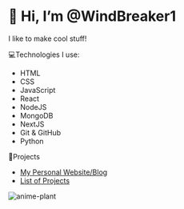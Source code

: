 # 👋 Hi, I’m @WindBreaker1

I like to make cool stuff!

💻Technologies I use:

- HTML
- CSS
- JavaScript
- React
- NodeJS
- MongoDB
- NextJS
- Git & GitHub
- Python

🔗Projects

- [My Personal Website/Blog](https://zaalmoxxis.com/)
- [List of Projects](https://zaalmoxxis.com/projects)

![anime-plant](https://media3.giphy.com/media/451shsqh5nJ9UqDElR/giphy.webp?cid=790b76111yhwnvwycizh75hwztpatsv2i4dvmg4kgvfrfnec&ep=v1_gifs_search&rid=giphy.webp&ct=g)

<!---
WindBreaker1/WindBreaker1 is a ✨ special ✨ repository because its `README.md` (this file) appears on your GitHub profile.
You can click the Preview link to take a look at your changes.
--->
